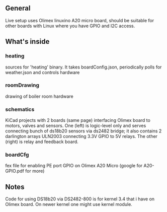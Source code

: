 ## General

Live setup uses Olimex linuxino A20 micro board, should be suitable for other boards with Linux where you have
GPIO and I2C access.

## What's inside

### heating

sources for 'heating' binary. It takes boardConfig.json, periodically polls for weather.json and 
controls hardware

### roomDrawing

drawing of boiler room hardware

### schematics 

KiCad projects with 2 boards (same page) interfacing Olimex board to motors, valves and sensors. 
One (left) is logic-level only and serves connecting bunch of ds18b20 sensors via ds2482 bridge;
it also contains 2 darlington arrays ULN2003 connecting 3.3V GPIO to 5V relays.
The other (right) is relay and feedback board.

### boardCfg

fex file for enabling PE port GPIO on Olimex A20 Micro (google for A20-GPIO.pdf for more) 

## Notes

Code for using DS18b20 via DS2482-800 is for kernel 3.4 that i have on Olimex board. On newer kernel 
one might use kernel module.  